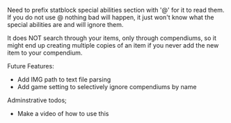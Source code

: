 Need to prefix statblock special abilities section with '@' for it to read them. If you do not use @ nothing bad will happen, it just won't know what the special abilities are and will ignore them.

It does NOT search through your items, only through compendiums, so it  might end up creating multiple copies of an item if you never add the new item to your compendium.

Future Features:
- Add IMG path to text file parsing
- Add game setting to selectively ignore compendiums by name

Adminstrative todos;
- Make a video of how to use this
